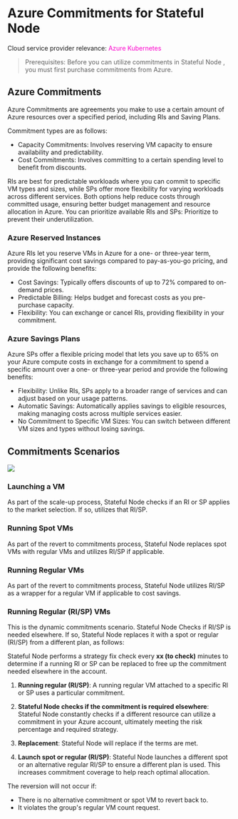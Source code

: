 <meta name="robots" content="noindex">

# Azure Commitments for Stateful Node

Cloud service provider relevance: <font color="#FC01CC">Azure Kubernetes</font>

>Prerequisites: Before you can utilize commitments in Stateful Node , you must first purchase commitments from Azure.

##  Azure Commitments

Azure Commitments are agreements you make to use a certain amount of Azure resources over a specified period, including RIs and Saving Plans.

Commitment types are as follows:

*  Capacity Commitments: Involves reserving VM capacity to ensure availability and predictability.
*  Cost Commitments: Involves committing to a certain spending level to benefit from discounts.

RIs are best for predictable workloads where you can commit to specific VM types and sizes, while SPs offer more flexibility for varying workloads across different services. Both options help reduce costs through committed usage, ensuring better budget management and resource allocation in Azure. 
You can prioritize available RIs and SPs: Prioritize to prevent their underutilization.

###  Azure Reserved Instances

Azure RIs let you reserve VMs in Azure for a one- or three-year term, providing significant cost savings compared to pay-as-you-go pricing, and provide the following benefits:

*  Cost Savings: Typically offers discounts of up to 72% compared to on-demand prices.
*  Predictable Billing: Helps budget and forecast costs as you pre-purchase capacity.
*  Flexibility: You can exchange or cancel RIs, providing flexibility in your commitment.

###  Azure Savings Plans

Azure SPs offer a flexible pricing model that lets you save up to 65% on your Azure compute costs in exchange for a commitment to spend a specific amount over a one- or three-year period and provide the following benefits:

*  Flexibility: Unlike RIs, SPs apply to a broader range of services and can adjust based on your usage patterns.
*  Automatic Savings: Automatically applies savings to eligible resources, making managing costs across multiple services easier.
*  No Commitment to Specific VM Sizes: You can switch between different VM sizes and types without losing savings.


## Commitments Scenarios

<img src="https://docs.spot.io/managed-instance/_media/stateful-node-commitment-options.png" />

###  Launching a VM

As part of the scale-up process, Stateful Node checks if an RI or SP applies to the market selection. If so,  utilizes that RI/SP.

###  Running Spot VMs

As part of the revert to commitments process, Stateful Node replaces spot VMs with regular VMs and utilizes RI/SP if applicable.

###  Running Regular VMs

As part of the revert to commitments process, Stateful Node utilizes RI/SP as a wrapper for a regular VM if applicable to cost savings.

###  Running Regular (RI/SP) VMs

This is the dynamic commitments scenario. Stateful Node Checks if RI/SP is needed elsewhere. If so, Stateful Node replaces it with a spot or regular (RI/SP) from a different plan, as follows:

Stateful Node performs a strategy fix check every **xx (to check)** minutes to determine if a running RI or SP can be replaced to free up the commitment needed elsewhere in the account. 

1. **Running regular (RI/SP)**: A running regular VM attached to a specific RI or SP uses a particular commitment. 

2. **Stateful Node checks if the commitment is required elsewhere**: Stateful Node constantly checks if a different resource can utilize a commitment in your Azure account, ultimately meeting the risk percentage and required strategy.

3. **Replacement**: Stateful Node will replace if the terms are met.

4. **Launch spot or regular (RI/SP)**: Stateful Node launches a different spot or an alternative regular RI/SP to ensure a different plan is used. This increases commitment coverage to help reach optimal allocation.

The reversion will not occur if:

* There is no alternative commitment or spot VM to revert back to. 
* It violates the group's regular VM count request.   

